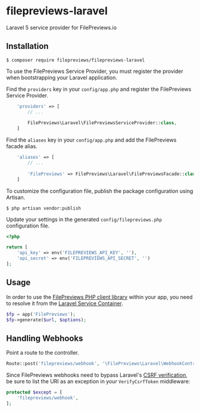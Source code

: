 # filepreviews-laravel

Laravel 5 service provider for FilePreviews.io

## Installation

```
$ composer require filepreviews/filepreviews-laravel
```
To use the FilePreviews Service Provider, you must register the provider when bootstrapping your Laravel application.

Find the `providers` key in your `config/app.php` and register the FilePreviews Service Provider.

```php
    'providers' => [
        // ...
        
        FilePreviews\Laravel\FilePreviewsServiceProvider::class,
    ]
```

Find the `aliases` key in your `config/app.php` and add the FilePreviews facade alias.

```php
    'aliases' => [
        // ...
        
        'FilePreviews' => FilePreviews\Laravel\FilePreviewsFacade::class,
    ]
```

To customize the configuration file, publish the package configuration using Artisan.

```
$ php artisan vendor:publish
```

Update your settings in the generated `config/filepreviews.php` configuration file.

```php
<?php

return [
    'api_key' => env('FILEPREVIEWS_API_KEY', ''),
    'api_secret' => env('FILEPREVIEWS_API_SECRET', '')
];
```

## Usage

In order to use the [FilePreviews PHP client library](https://github.com/GetBlimp/filepreviews-php) within your app, you need to resolve it from the [Laravel Service Container](http://laravel.com/docs/5.1/container#resolving).

```php
$fp = app('FilePreviews');
$fp->generate($url, $options);
```

## Handling Webhooks

Point a route to the controller.

```php
Route::post('filepreviews/webhook', '\FilePreviews\Laravel\WebhookController@handleWebhook');
```

Since FilePreviews webhooks need to bypass Laravel's [CSRF verification](http://laravel.com/docs/5.1/routing#csrf-protection), be sure to list the URI as an exception in your `VerifyCsrfToken` middleware:

```php
protected $except = [
    'filepreviews/webhook',
];
```
